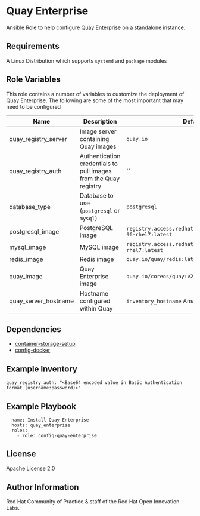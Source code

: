 # Quay Enterprise

Ansible Role to help configure [Quay Enterprise](https://coreos.com/quay-enterprise/) on a standalone instance.

## Requirements

A Linux Distribution which supports `systemd` and `package` modules

## Role Variables

This role contains a number of variables to customize the deployment of Quay Enterprise. The following are some of the most important that may need to be configured

| Name | Description | Default|
|---|---|---|
|quay_registry_server|Image server containing Quay images|`quay.io`|
|quay_registry_auth|Authentication credentials to pull images from the Quay registry|``|
|database_type|Database to use (`postgresql` or `mysql`)|`postgresql`|
|postgresql_image|PostgreSQL image|`registry.access.redhat.com/rhscl/postgresql-96-rhel7:latest`|
|mysql_image|MySQL image|`registry.access.redhat.com/rhscl/mysql-57-rhel7:latest`|
|redis_image|Redis image|`quay.io/quay/redis:latest`|
|quay_image|Quay Enterprise image|`quay.io/coreos/quay:v2.9.2`|
|quay_server_hostname|Hostname configured within Quay| `inventory_hostname` Ansible variable|

## Dependencies

* [container-storage-setup](../container-storage-setup)
* [config-docker](../config-docker)

## Example Inventory

```
quay_registry_auth: "<Base64 encoded value in Basic Authentication format (username:password)>"
```

## Example Playbook

```
- name: Install Quay Enterprise
  hosts: quay_enterprise
  roles:
    - role: config-quay-enterprise
```

## License

Apache License 2.0

## Author Information

Red Hat Community of Practice & staff of the Red Hat Open Innovation Labs.